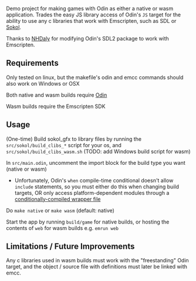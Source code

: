 Demo project for making games with Odin as either a native or wasm application. Trades the easy JS library access of Odin's `JS` target for the ability to use any c libraries that work with Emscripten, such as SDL or [Sokol](https://github.com/floooh/sokol).

Thanks to [NHDaly](https://github.com/NHDaly/sdl-wasm-odin) for modifying Odin's SDL2 package to work with Emscripten.

## Requirements
Only tested on linux, but the makefile's odin and emcc commands should also work on Windows or OSX

Both native and wasm builds require [Odin](https://odin-lang.org/)

Wasm builds require the Emscripten SDK

## Usage
(One-time) Build sokol_gfx to library files by running the `src/sokol/build_clibs_*` script for your os, and `src/sokol/build_clibs_wasm.sh` (TODO: add Windows build script for wasm)

In `src/main.odin`, uncomment the import block for the build type you want (native or wasm)
- Unfortunately, Odin's `when` compile-time conditional doesn't allow `include` statements, so you must either do this when changing build targets, OR only access platform-dependent modules through a [conditionally-compiled wrapper file](https://odin-lang.org/docs/overview/#file-suffixes)

Do `make native` or `make wasm` (default: native)

Start the app by running `build/game` for native builds, or hosting the contents of `web` for wasm builds e.g. `emrun web`

## Limitations / Future Improvements
Any c libraries used in wasm builds must work with the "freestanding" Odin target, and the object / source file with definitions must later be linked with emcc.
